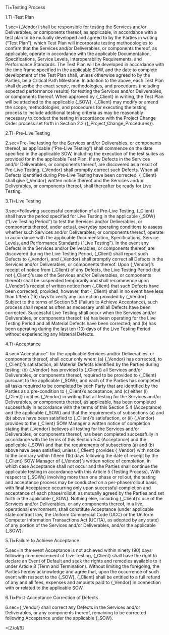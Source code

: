Ti=Testing Process

1.Ti=Test Plan

1.sec={_Vendor} shall be responsible for testing the Services and/or Deliverables, or components thereof, as applicable, in accordance with a test plan to be mutually developed and agreed to by the Parties in writing (“Test Plan”), which Test Plan will incorporate testing methodologies to confirm that the Services and/or Deliverables, or components thereof, as applicable, operate in accordance with the applicable Documentation, Specifications, Service Levels, Interoperability Requirements, and Performance Standards. The Test Plan will be developed in accordance with the time frame specified in the applicable SOW, and the date to complete development of the Test Plan shall, unless otherwise agreed to by the Parties, be a Critical Path Milestone. In addition to the above, each Test Plan shall describe the exact scope, methodologies, and procedures (including expected performance results) for testing the Services and/or Deliverables, or components thereof. When approved by {_Client} in writing, the Test Plan will be attached to the applicable {_SOW}. {_Client} may modify or amend the scope, methodologies, and procedures for executing the testing process to include additional testing criteria as may be reasonably necessary to conduct the testing in accordance with the Project Change Order process set forth in Section 2.2 ({_Project_Change_Procedures}).

2.Ti=Pre-Live Testing

2.sec=Pre-live testing for the Services and/or Deliverables, or components thereof, as applicable (“Pre-Live Testing”) shall commence on the date specified in the applicable SOW, including the execution of the test suites as provided for in the applicable Test Plan. If any Defects in the Services and/or Deliverables, or components thereof, are discovered as a result of Pre-Live Testing, {_Vendor} shall promptly correct such Defects. When all Defects identified during Pre-Live Testing have been corrected, {_Client} shall give {_Vendor} written notice thereof and the Services and/or Deliverables, or components thereof, shall thereafter be ready for Live Testing.

3.Ti=Live Testing

3.sec=Following successful completion of all Pre-Live Testing, {_Client} shall have the period specified for Live Testing in the applicable {_SOW} (“Live Testing Period”) to test the Services and/or Deliverables, or components thereof, under actual, everyday operating conditions to assess whether such Services and/or Deliverables, or components thereof, operate in accordance with the applicable Documentation, Specifications, Service Levels, and Performance Standards (“Live Testing”). In the event any Defects in the Services and/or Deliverables, or components thereof, are discovered during the Live Testing Period, {_Client} shall report such Defects to {_Vendor}, and {_Vendor} shall promptly correct all Defects in the Services and/or Deliverables, or components thereof. Upon {_Vendor}’s receipt of notice from {_Client} of any Defects, the Live Testing Period (but not {_Client}’s use of the Services and/or Deliverables, or components thereof) shall be suspended temporarily and shall recommence upon {_Vendor}’s receipt of written notice from {_Client} that such Defects have been corrected; provided, however, that {_Client} shall in no event have less than fifteen (15) days to verify any correction provided by {_Vendor}. Subject to the terms of Section 5.5 (Failure to Achieve Acceptance), such process shall repeat as often as necessary until all Defects have been corrected. Successful Live Testing shall occur when the Services and/or Deliverables, or components thereof: (a) has been operating for the Live Testing Period and all Material Defects have been corrected; and (b) has been operating during the last ten (10) days of the Live Testing Period without experiencing any Material Defects.

4.Ti=Acceptance

4.sec=“Acceptance” for the applicable Services and/or Deliverables, or components thereof, shall occur only when: (a) {_Vendor} has corrected, to {_Client}’s satisfaction, all Material Defects identified by the Parties during testing; (b) {_Vendor} has provided to {_Client} all Services and/or Deliverables, or components thereof, required to be provided to {_Client} pursuant to the applicable {_SOW}, and each of the Parties has completed all tasks required to be completed by such Party that are identified by the Parties as a pre-condition to {_Client}’s acceptance; and (c) either (i) {_Client} notifies {_Vendor} in writing that all testing for the Services and/or Deliverables, or components thereof, as applicable, has been completed successfully in accordance with the terms of this Section 5.4 (Acceptance) and the applicable {_SOW} and that the requirements of subsections (a) and (b) above have been satisfied to {_Client}’s satisfaction, or (ii) {_Vendor} provides to the {_Client} SOW Manager a written notice of completion stating that {_Vendor} believes all testing for the Services and/or Deliverables, or components thereof, has been completed successfully in accordance with the terms of this Section 5.4 (Acceptance) and the applicable {_SOW} and that the requirements of subsections (a) and (b) above have been satisfied, unless {_Client} provides {_Vendor} with notice to the contrary within fifteen (15) days following the date of receipt by the {_Client} SOW Manager of {_Vendor}’s written notice of completion, in which case Acceptance shall not occur and the Parties shall continue the applicable testing in accordance with this Article 5 (Testing Process). With respect to {_SOWs} involving more than one phase or rollout, the testing and acceptance process may be conducted on a per-phase/rollout basis, with final Acceptance occurring only upon successful completion and acceptance of each phase/rollout, as mutually agreed by the Parties and set forth in the applicable {_SOW}. Nothing else, including {_Client}’s use of the Services and/or Deliverables, or any components thereof, in a live, operational environment, shall constitute Acceptance (under applicable state contract law, the Uniform Commercial Code (UCC) or the Uniform Computer Information Transactions Act (UCITA), as adopted by any state) of any portion of the Services and/or Deliverables, and/or the applicable {_SOW}.

5.Ti=Failure to Achieve Acceptance

5.sec=In the event Acceptance is not achieved within ninety (90) days following commencement of Live Testing, {_Client} shall have the right to declare an Event of Default and seek the rights and remedies available to it under Article 8 (Term and Termination). Without limiting the foregoing, the Parties hereby acknowledge and agree that, upon the occurrence of such event with respect to the {_SOW}, {_Client} shall be entitled to a full refund of any and all fees, expenses and amounts paid to {_Vendor} in connection with or related to the applicable SOW.

6.Ti=Post-Acceptance Correction of Defects

6.sec={_Vendor} shall correct any Defects in the Services and/or Deliverables, or any components thereof, remaining to be corrected following Acceptance under the applicable {_SOW}.

=[Z/ol/6]

